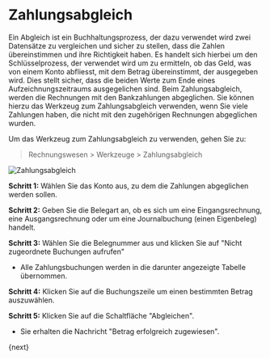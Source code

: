 <!-- add-breadcrumbs -->
# Zahlungsabgleich


Ein Abgleich ist ein Buchhaltungsprozess, der dazu verwendet wird zwei Datensätze zu vergleichen und sicher zu stellen, dass die Zahlen übereinstimmen und ihre Richtigkeit haben. Es handelt sich hierbei um den Schlüsselprozess, der verwendet wird um zu ermitteln, ob das Geld, was von einem Konto abfliesst, mit dem Betrag übereinstimmt, der ausgegeben wird. Dies stellt sicher, dass die beiden Werte zum Ende eines Aufzeichnungszeitraums ausgegelichen sind. Beim Zahlungsabgleich, werden die Rechnungen mit den Bankzahlungen abgeglichen. Sie können hierzu das Werkzeug zum Zahlungsabgleich verwenden, wenn Sie viele Zahlungen haben, die nicht mit den zugehörigen Rechnungen abgeglichen wurden.

Um das Werkzeug zum Zahlungsabgleich zu verwenden, gehen Sie zu:

> Rechnungswesen > Werkzeuge > Zahlungsabgleich

<img class="screenshot" alt="Zahlungsabgleich" src="{{docs_base_url}}/v12/assets/img/accounts/payment-reconcile-tool.png">

**Schritt 1:** Wählen Sie das Konto aus, zu dem die Zahlungen abgeglichen werden sollen.

**Schritt 2:** Geben Sie die Belegart an, ob es sich um eine Eingangsrechnung, eine Ausgangsrechnung oder um eine Journalbuchung (einen Eigenbeleg) handelt.

**Schritt 3:** Wählen Sie die Belegnummer aus und klicken Sie auf "Nicht zugeordnete Buchungen aufrufen"

* Alle Zahlungsbuchungen werden in die darunter angezeigte Tabelle übernommen.

**Schritt 4:** Klicken Sie auf die Buchungszeile um einen bestimmten Betrag auszuwählen.

**Schritt 5:** Klicken Sie auf die Schaltfläche "Abgleichen".

* Sie erhalten die Nachricht "Betrag erfolgreich zugewiesen".

{next}
